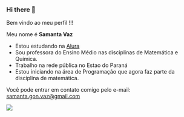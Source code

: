 ### Hi there 👋
Bem vindo ao meu perfil !!!

Meu nome é **Samanta Vaz** 
- Estou estudando na [Alura](https://www.alura.com.br)
- Sou professora do Ensino Médio nas disciplinas de Matemática e Química.
- Trabalho na rede pública no Estao do Paraná
- Estou iniciando na área de Programação que agora faz parte da disciplina de matemática.


Você pode entrar em contato comigo pelo e-mail: samanta.gon.vaz@gmail.com


![](https://media.tenor.com/4ho5rKl9UtYAAAAd/dog-doggo.gif)

